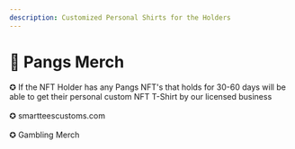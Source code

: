 ```yaml
---
description: Customized Personal Shirts for the Holders
---
```


# 🔷 Pangs Merch

✪ If the NFT Holder has any Pangs NFT's that holds for 30-60 days will be able to get their personal custom NFT T-Shirt by our licensed business\
\
✪ smartteescustoms.com\
\
✪ Gambling Merch
